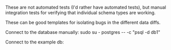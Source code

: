 These are not automated tests (I'd rather have automated tests), but manual
integration tests for verifying that individual schema types are working.

These can be good templates for isolating bugs in the different data diffs.

Connect to the database manually:
  sudo su - postgres -- -c "psql -d db1"

Connect to the example db:

